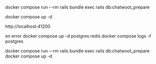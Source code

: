 docker compose run --rm rails bundle exec rails db:chatwoot_prepare

docker compose up -d

http://localhost:41200



en error
docker compose up -d postgres redis
docker compose logs -f postgres

docker compose run --rm rails bundle exec rails db:chatwoot_prepare
docker compose up -d
